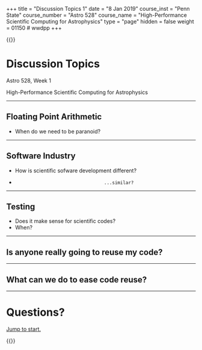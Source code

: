 +++
title = "Discussion Topics 1"
date = "8 Jan 2019"
course_inst = "Penn State"
course_number = "Astro 528"
course_name = "High-Performance Scientific Computing for Astrophysics"
type = "page"
hidden = false
weight = 01150  # wwdpp
+++


{{<revealjs theme="psu" transition="slide" controls="true" progress="true" history="false" center="false" loop="false" pdfSeparateFragments="false" showNotes="true" >}}
# Discussion Topics

Astro 528, Week 1

High-Performance Scientific Computing for Astrophysics

---

## Floating Point Arithmetic

- When do we need to be paranoid?

---

## Software Industry

- How is scientific sofware development different?
-                                      ...similar?

---

## Testing

- Does it make sense for scientific codes?
- When?

---

## Is anyone really going to reuse my code?

---

## What can we do to ease code reuse?

---

# Questions?
<a href="#/0/0">Jump to start.</a>

{{</revealjs>}}

